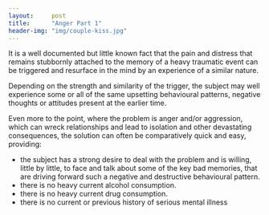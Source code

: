 ```yaml
---
layout:     post
title:      "Anger Part 1"
header-img: "img/couple-kiss.jpg"
---
```


It is a well documented but little known fact that the pain and distress that remains stubbornly attached to the memory of a heavy traumatic event can be triggered and resurface in the mind by an experience of a similar nature.

Depending on the strength and similarity of the trigger, the subject may  well experience some or all of the same upsetting behavioural patterns, negative thoughts or attitudes present at the earlier time.

Even more to the point, where the problem is anger and/or aggression, which can wreck relationships and lead to isolation and other devastating consequences, the solution can often be comparatively quick and easy, providing:

* the subject has a strong desire to deal with the problem and is willing, little by little, to face and talk about some of the key bad memories, that are driving forward such a negative and destructive behavioural pattern.
* there is no heavy current alcohol consumption.
* there is no heavy current drug consumption.
* there is no current or previous history of serious mental illness
